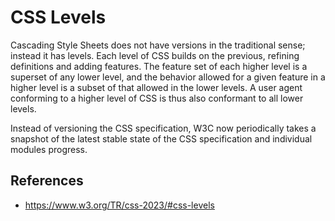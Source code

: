 # CSS Levels

Cascading Style Sheets does not have versions in the traditional sense; instead it has levels. Each level of CSS builds on the previous, refining definitions and adding features. The feature set of each higher level is a superset of any lower level, and the behavior allowed for a given feature in a higher level is a subset of that allowed in the lower levels. A user agent conforming to a higher level of CSS is thus also conformant to all lower levels.

Instead of versioning the CSS specification, W3C now periodically takes a snapshot of the latest stable state of the CSS specification and individual modules progress.

## References

- https://www.w3.org/TR/css-2023/#css-levels
